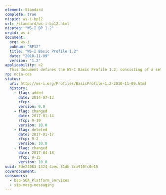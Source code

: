 ```yaml
---
element: Standard
complete: true
nispid: ws-i-bp12
url: /standard/ws-i-bp12.html
nisptag: "WS-I BP 1.2"
orgid: ws-i
document:
  org: ws-i
  pubnum: "BP12"
  title: "WS-I Basic Profile 1.2"
  date: "2010-11-09"
  version: "1.2"
applicability: >2
  This document defines the WS-I Basic Profile 1.2, consisting of a set of non-proprietary Web services specifications, along with clarifications, refinements, interpretations and amplifications of those specifications which promote interoperability.
rp: ncia-ces
status:
  uri: http://ws-i.org/Profiles/BasicProfile-1.2-2010-11-09.html
  history: 
    - flag: added
      date: 2014-07-13
      rfcp: 
      version: 9.0
    - flag: changed
      date: 2017-01-14
      rfcp: 9-19
      version: 10.0
    - flag: deleted
      date: 2017-01-17
      rfcp: 9-2
      version: 10.0
    - flag: changed
      date: 2017-04-18
      rfcp: 9-15
      version: 10.0
uuid: 5de24083-1424-4bec-81db-3ca910fc0e15
coverdocument:
consumers:
  - bsp-SOA_Platform_Services
  - sip-mesg-messaging
---
```

